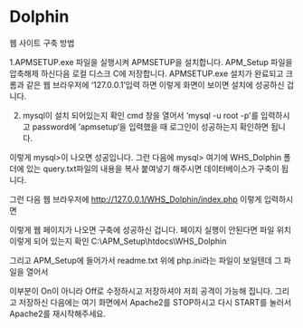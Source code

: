 # Dolphin


웹 사이트 구축 방법

1.APMSETUP.exe 파일을 실행시켜 APMSETUP을 설치합니다. APM_Setup 파일을 압축해제 하신다음 로컬 디스크 C에 저장합니다.
APMSETUP.exe 설치가 완료되고 크롬과 같은 웹 브라우저에 ‘127.0.0.1’입력 하면
이렇게 화면이 보이면 설치에 성공하신 겁니다.

2. mysql이 설치 되어있는지 확인
cmd 창을 열어서 ‘mysql -u root -p'를 입력하시고 password에 ’apmsetup‘을 입력했을 때 로그인이 성공하는지 확인하면 됩니다.

이렇게 mysql>이 나오면 성공입니다.
그런 다음에 
mysql> 여기에 WHS_Dolphin 폴더에 있는 query.txt파일의 내용을 복사 붙여넣기 해주시면 데이터베이스가 구축이 됩니다.

그런 다음 웹 브라우저에 http://127.0.0.1/WHS_Dolphin/index.php 이렇게 입력하시면 


이렇게 웹 페이지가 나오면 구축에 성공하신 겁니다.
페이지 실행이 안된다면 파일 위치 이렇게 되어 있는지 확인
C:\APM_Setup\htdocs\WHS_Dolphin


그리고 APM_Setup에 들어가서 readme.txt 위에 php.ini라는 파일이 보일텐데 그 파일을 열어서
 


이부분이 On이 아니라 Off로 수정하시고 저장하셔야 저희 공격이 가능해 집니다.
그리고 저장하신 다음에는 
여기 화면에서 Apache2를 STOP하시고 다시 START를 눌러서 Apache2를 재시작해주세요.
